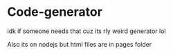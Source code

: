 # Code-generator
idk if someone needs that cuz its rly weird generator lol

Also its on nodejs but html files are in pages folder
